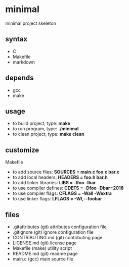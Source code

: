# minimal

minimal project skeleton

## syntax
- C
- Makefile
- markdown

## depends
- gcc
- make

## usage
- to build project, type: **make**
- to run program, type: **./minimal**
- to clean project, type: **make clean**

## customize
Makefile
- to add source files: **SOURCES = main.c foo.c bar.c**
- to add local headers: **HEADERS = foo.h bar.h**
- to add linker libraries: **LIBS = -lfoo -lbar**
- to use compiler defines: **CDEFS = -Dfoo -Dbar=2018**
- to use compiler flags: **CFLAGS = -Wall -Wextra**
- to use linker flags: **LFLAGS = -Wl,--foobar**

## files
- .gitattributes (git) attributes configuration file
- .gitignore (git) ignore configuration file
- CONTRIBUTING.md (git) contributing page
- LICENSE.md (git) license page
- Makefile (make) utility script
- README.md (git) readme page
- main.c (gcc) main source file
